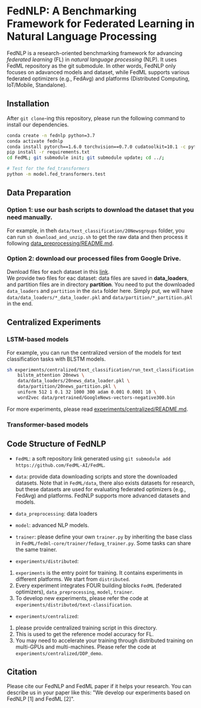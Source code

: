 # FedNLP: A Benchmarking Framework for Federated Learning in Natural Language Processing
 
<!-- This is FedNLP, an application ecosystem for federated natural language processing based on FedML framework (https://github.com/FedML-AI/FedML). -->

FedNLP is a research-oriented benchmarking framework for advancing *federated learning* (FL) in *natural language processing* (NLP).
It uses FedML repository as the git submodule. In other words, FedNLP only focuses on adavanced models and dataset, while FedML supports various
federated optimizers (e.g., FedAvg) and platforms (Distributed Computing, IoT/Mobile, Standalone).

## Installation
<!-- http://doc.fedml.ai/#/installation -->
After `git clone`-ing this repository, please run the following command to install our dependencies.

```bash
conda create -n fednlp python=3.7
conda activate fednlp
conda install pytorch==1.6.0 torchvision==0.7.0 cudatoolkit=10.1 -c pytorch -n fednlp
pip install -r requirements.txt 
cd FedML; git submodule init; git submodule update; cd ../;
```

```bash
# Test for the fed_transformers
python -m model.fed_transformers.test
```

## Data Preparation

### Option 1: use our bash scripts to download the dataset that you need manually. 
For example, in theh `data/text_classification/20Newsgroups` folder, you can  run `sh download_and_unzip.sh` to get the raw data and then process it following [data_preprocessing/README.md](data_preprocessing/README.md).

### Option 2: download our processed files from Google Drive.
Dwnload files for each dataset in this [link](https://drive.google.com/folderview?id=1OhZ5NDaVz0VZX5jy8V_I_sfR25R2k_OE).  
We provide two files for eac dataset: data files are saved in  **data_loaders**, and partition files are in directory **partition**. You need to put the downloaded `data_loaders` and `partition` in the `data` folder here. Simply put, we will have `data/data_loaders/*_data_loader.pkl` and `data/partition/*_partition.pkl` in the end.


## Centralized Experiments 

### LSTM-based models 

For example, you can run the centralized version of the models for text classification tasks with BLSTM models.
```bash
sh experiments/centralized/text_classification/run_text_classification.sh \
    bilstm_attention 20news \
    data/data_loaders/20news_data_loader.pkl \
    data/partition/20news_partition.pkl \
    uniform 512 1 0.1 32 1000 300 adam 0.001 0.0001 10 \
    word2vec data/pretrained/GoogleNews-vectors-negative300.bin
```

For more experiments, please read [experiments/centralized/README.md](experiments/centralized/README.md).

### Transformer-based models 


<!-- ### Update FedML Submodule 
```
cd FedML
git checkout master && git pull
cd ..
git add FedML
git commit -m "updating submodule FedML to latest"
git push
``` -->

## Code Structure of FedNLP
<!-- Note: The code of FedNLP only uses `FedML/fedml_core` and `FedML/fedml_api`.
In near future, once FedML is stable, we will release it as a python package. 
At that time, we can install FedML package with pip or conda, without the need to use Git submodule. -->

- `FedML`: a soft repository link generated using `git submodule add https://github.com/FedML-AI/FedML`.


- `data`: provide data downloading scripts and store the downloaded datasets.
Note that in `FedML/data`, there also exists datasets for research, but these datasets are used for evaluating federated optimizers (e.g., FedAvg) and platforms.
FedNLP supports more advanced datasets and models.

- `data_preprocessing`: data loaders

- `model`: advanced NLP models.

- `trainer`: please define your own `trainer.py` by inheriting the base class in `FedML/fedml-core/trainer/fedavg_trainer.py`.
Some tasks can share the same trainer.

- `experiments/distributed`: 
1. `experiments` is the entry point for training. It contains experiments in different platforms. We start from `distributed`.
1. Every experiment integrates FOUR building blocks `FedML` (federated optimizers), `data_preprocessing`, `model`, `trainer`.
3. To develop new experiments, please refer the code at `experiments/distributed/text-classification`.

- `experiments/centralized`: 
1. please provide centralized training script in this directory. 
2. This is used to get the reference model accuracy for FL. 
3. You may need to accelerate your training through distributed training on multi-GPUs and multi-machines. Please refer the code at `experiments/centralized/DDP_demo`.




## Citation
Please cite our FedNLP and FedML paper if it helps your research.
You can describe us in your paper like this: "We develop our experiments based on FedNLP [1] and FedML [2]".

 
